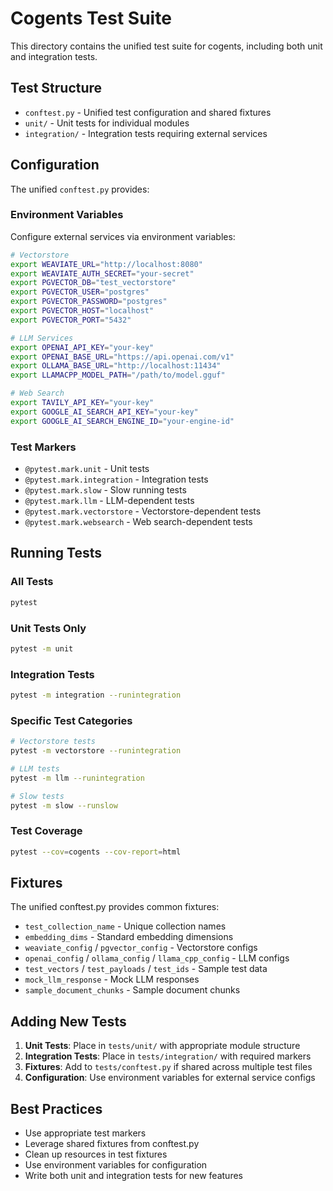 # Cogents Test Suite

This directory contains the unified test suite for cogents, including both unit and integration tests.

## Test Structure

- `conftest.py` - Unified test configuration and shared fixtures
- `unit/` - Unit tests for individual modules
- `integration/` - Integration tests requiring external services

## Configuration

The unified `conftest.py` provides:

### Environment Variables
Configure external services via environment variables:

```bash
# Vectorstore
export WEAVIATE_URL="http://localhost:8080"
export WEAVIATE_AUTH_SECRET="your-secret"
export PGVECTOR_DB="test_vectorstore"
export PGVECTOR_USER="postgres"
export PGVECTOR_PASSWORD="postgres"
export PGVECTOR_HOST="localhost"
export PGVECTOR_PORT="5432"

# LLM Services
export OPENAI_API_KEY="your-key"
export OPENAI_BASE_URL="https://api.openai.com/v1"
export OLLAMA_BASE_URL="http://localhost:11434"
export LLAMACPP_MODEL_PATH="/path/to/model.gguf"

# Web Search
export TAVILY_API_KEY="your-key"
export GOOGLE_AI_SEARCH_API_KEY="your-key"
export GOOGLE_AI_SEARCH_ENGINE_ID="your-engine-id"
```

### Test Markers
- `@pytest.mark.unit` - Unit tests
- `@pytest.mark.integration` - Integration tests
- `@pytest.mark.slow` - Slow running tests
- `@pytest.mark.llm` - LLM-dependent tests
- `@pytest.mark.vectorstore` - Vectorstore-dependent tests
- `@pytest.mark.websearch` - Web search-dependent tests

## Running Tests

### All Tests
```bash
pytest
```

### Unit Tests Only
```bash
pytest -m unit
```

### Integration Tests
```bash
pytest -m integration --runintegration
```

### Specific Test Categories
```bash
# Vectorstore tests
pytest -m vectorstore --runintegration

# LLM tests
pytest -m llm --runintegration

# Slow tests
pytest -m slow --runslow
```

### Test Coverage
```bash
pytest --cov=cogents --cov-report=html
```

## Fixtures

The unified conftest.py provides common fixtures:

- `test_collection_name` - Unique collection names
- `embedding_dims` - Standard embedding dimensions
- `weaviate_config` / `pgvector_config` - Vectorstore configs
- `openai_config` / `ollama_config` / `llama_cpp_config` - LLM configs
- `test_vectors` / `test_payloads` / `test_ids` - Sample test data
- `mock_llm_response` - Mock LLM responses
- `sample_document_chunks` - Sample document chunks

## Adding New Tests

1. **Unit Tests**: Place in `tests/unit/` with appropriate module structure
2. **Integration Tests**: Place in `tests/integration/` with required markers
3. **Fixtures**: Add to `tests/conftest.py` if shared across multiple test files
4. **Configuration**: Use environment variables for external service configs

## Best Practices

- Use appropriate test markers
- Leverage shared fixtures from conftest.py
- Clean up resources in test fixtures
- Use environment variables for configuration
- Write both unit and integration tests for new features